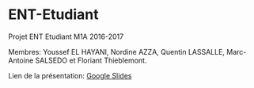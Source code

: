 # ENT-Etudiant
Projet ENT Etudiant M1A 2016-2017

Membres: Youssef EL HAYANI, Nordine AZZA, Quentin LASSALLE, Marc-Antoine SALSEDO et Floriant Thieblemont.

Lien de la présentation: <a href="https://docs.google.com/presentation/d/1tzqhcB1beXWjEhkEvcKY39-9o35uRvtHrQpkY4zza_I/mobilepresent?slide=id.g35f391192_00">Google Slides</a>
